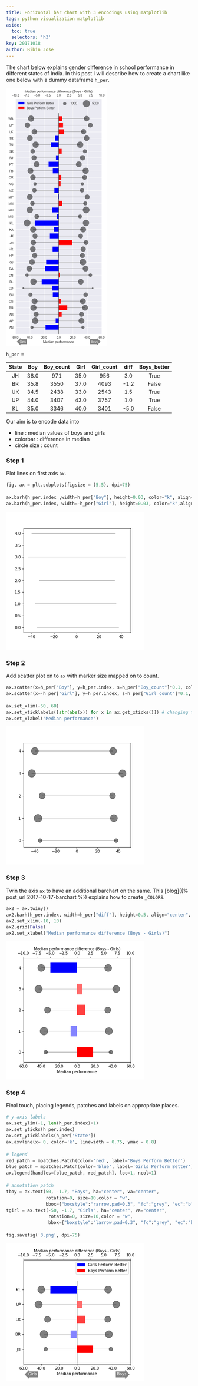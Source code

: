 ```yaml
---
title: Horizontal bar chart with 3 encodings using matplotlib
tags: python visualization matplotlib
aside:
  toc: true
  selectors: 'h3'
key: 20171018
author: Bibin Jose
---
```

The chart below explains gender difference in school performance in different states of India. In this post I will describe how to create a chart like one below with a dummy dataframe `h_per`. 

<!-- more -->
<img src="/assets/20171018/hbarchart.png" alt="hbarchart" align="middle" height="700" width="273">


`h_per` = 

| State 	|  Boy 	| Boy_count 	| Girl 	| Girl_count 	| diff 	| Boys_better 	|
|:-----:	|:----:	|:---------:	|:----:	|:----------:	|:----:	|:-----------:	|
|   JH  	| 38.0 	|    971    	| 35.0 	|     956    	|  3.0 	|     True    	|
|   BR  	| 35.8 	|    3550   	| 37.0 	|    4093    	| -1.2 	|    False    	|
|   UK  	| 34.5 	|    2438   	| 33.0 	|    2543    	|  1.5 	|     True    	|
|   UP  	| 44.0 	|    3407   	| 43.0 	|    3757    	|  1.0 	|     True    	|
|   KL  	| 35.0 	|    3346   	| 40.0 	|    3401    	| -5.0 	|    False    	|

Our aim is to encode data into

 - line : median values of boys and girls
 - colorbar : difference in median
 - circle size : count



### Step 1
    
Plot lines on first axis `ax`.

```python
fig, ax = plt.subplots(figsize = (5,5), dpi=75)

ax.barh(h_per.index ,width=h_per["Boy"], height=0.03, color="k", align="center", alpha =0.25, linewidth = 0)
ax.barh(h_per.index, width=-h_per["Girl"], height=0.03, color="k",align="center", alpha =0.25, linewidth = 0)
```

![0](/assets/20171018/0.png)

### Step 2
    
Add scatter plot on to `ax` with marker size mapped on to count.

```python
ax.scatter(x=h_per["Boy"], y=h_per.index, s=h_per["Boy_count"]*0.1, color="k", alpha=0.5)
ax.scatter(x=-h_per["Girl"], y=h_per.index, s=h_per["Girl_count"]*0.1, color = "k", alpha =0.5)

ax.set_xlim(-60, 60)
ax.set_xticklabels([str(abs(x)) for x in ax.get_xticks()]) # changing the x ticks to remove "-"
ax.set_xlabel("Median performance")
```
![1](/assets/20171018/1.png)


###  Step 3

Twin the axis `ax` to have an additional barchart on the same. This [blog]({% post_url 2017-10-17-barchart %}) explains how to create `_COLORS`.

```python
ax2 = ax.twiny()
ax2.barh(h_per.index, width=h_per["diff"], height=0.5, align="center", color=_COLORS)
ax2.set_xlim(-10, 10)
ax2.grid(False)
ax2.set_xlabel("Median performance difference (Boys - Girls)")
```

![2](/assets/20171018/2.png)


### Step 4

Final touch, placing legends, patches and labels on appropriate places.

```python
# y-axis labels
ax.set_ylim(-1, len(h_per.index)+1)
ax.set_yticks(h_per.index)
ax.set_yticklabels(h_per['State'])
ax.axvline(x= 0, color='k', linewidth = 0.75, ymax = 0.8)

# legend
red_patch = mpatches.Patch(color='red', label='Boys Perform Better')
blue_patch = mpatches.Patch(color='blue', label='Girls Perform Better')
ax.legend(handles=[blue_patch, red_patch], loc=1, ncol=1)

# annotation patch
tboy = ax.text(50, -1.7, "Boys", ha="center", va="center", 
               rotation=0, size=10,color = "w", 
               bbox={"boxstyle":"rarrow,pad=0.3", "fc":"grey", "ec":"b", "lw":0})
tgirl = ax.text(-50, -1.7, "Girls", ha="center", va="center", 
                rotation=0, size=10,color = "w",
                bbox={"boxstyle":"larrow,pad=0.3", "fc":"grey", "ec":"b", "lw":0})

fig.savefig('3.png', dpi=75)
```

![3](/assets/20171018/3.png)

<br>
